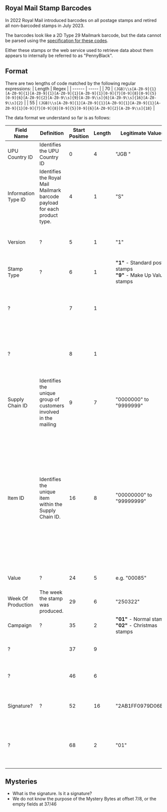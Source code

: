 Royal Mail Stamp Barcodes
--

In 2022 Royal Mail introduced barcodes on all postage stamps and retired all non-barcoded stamps in July 2023.

The barcodes look like a 2D Type 29 Mailmark barcode, but the data cannot be parsed using the [specification for these codes](https://www.royalmail.com/sites/royalmail.com/files/2023-09/mailmark-barcode-definition-document-september-2023.pdf).

Either these stamps or the web service used to retrieve data about them appears to internally be referred to as "PennyBlack".

Format
---

There are two lengths of code matched by the following regular expressions:
| Length | Regex | 
| ------ | ----- |
| 70     | `(JGB)\\s[A-Z0-9]{1}[A-Z0-9]{1}[A-Z0-9]{1}[A-Z0-9]{1}[A-Z0-9]{1}[0-9]{7}[0-9]{8}[0-9]{5}[0-9]{6}[A-Z0-9]{2}[A-Z0-9\\s]{9}[A-Z0-9\\s]{6}[A-Z0-9\\s]{16}[A-Z0-9\\s]{2}` |
| 55     | `(JGB)\\s[A-Z0-9]{1}[A-Z0-9]{1}[A-Z0-9]{1}[A-Z0-9]{1}[A-Z0-9]{1}[0-9]{7}[0-9]{8}[0-9]{5}[0-9]{6}[A-Z0-9]{2}[A-Z0-9\\s]{18}` |

The data format we understand so far is as follows:

| Field Name | Definition | Start Position | Length | Legitimate Value(s) | Comment | 
| ---------- | ---------- | ---------------|------- | ------------------- | ------- |
| UPU Country ID | Identifies the UPU Country ID | 0 | 4 | "JGB " | Note the space at the end |
| Information Type ID | Identifies the Royal Mail Mailmark barcode payload for each product type. | 4 | 1 | "S" | S, for stamp. We think. |
| Version | ? | 5 | 1 | "1" | Presumably the version of the barcode as in Mailmark |
| Stamp Type | ? | 6 | 1 | **"1"** - Standard postage stamps<br>**"9"** - Make Up Value stamps |  |
| ? |  | 7 | 1 | | No idea what these mean, they may be a more specific product ID |
| ? |  | 8 | 1 | | No idea what these mean, they may be a more specific product ID |
| Supply Chain ID | Identifies the unique group of customers involved in the mailing | 9 | 7 | "0000000" to "9999999" | Format is Numeric only. For barcode stamps it appears to always be "1017031". |
| Item ID | Identifies the unique item within the Supply Chain ID. | 16 | 8 | "00000000" to "99999999" | This is basically the stamp ID, it is one digit longer than a normal Mailmark Item ID. Every Mailmark barcode is required to carry an ID so it can be uniquely identified for at least 90 days. Format is Numeric only. |
| Value | ? | 24 | 5 | e.g. "00085" | Value of the stamp in pence | 
| Week Of Production | The week the stamp was produced. | 29 | 6 | "250322" | Fairly sure this is in DDMMYY format. |
| Campaign | ? | 35 | 2 | **"01"** - Normal stamps<br>**"02"** - Christmas stamps |  |
| ? |  | 37 | 9 | | We have only seen this be whitespace. |
| ? |  | 46 | 6 | | We have only seen this be whitespace. |
| Signature? | ? | 52 | 16 | "2AB1FF0979D06BDC" | This looks like a hex-encoded signature of some form. |
| ? |  | 68 | 2 | "01" | Always "01". Perhaps a field terminator or signature version. |

Mysteries
---
* What is the signature. Is it a signature?
* We do not know the purpose of the Mystery Bytes at offset 7/8, or the empty fields at 37/46
